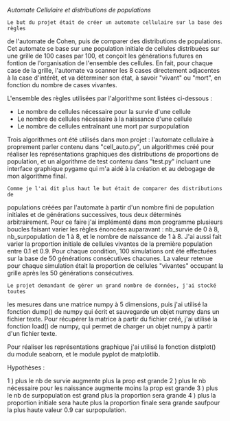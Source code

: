 *Automate Cellulaire et distributions de populations*

    Le but du projet était de créer un automate cellulaire sur la base des règles
de l'automate de Cohen, puis de comparer des distributions de populations.
Cet automate se base sur une population initiale de cellules distribuées sur
une grille de 100 cases par 100, et conçoit les générations futures en fontion
de l'organisation de l'ensemble des cellules.
En fait, pour chaque case de la grille, l'automate va scanner les 8 cases
directement adjacentes à la case d'intérêt, et va déterminer son état, à savoir
"vivant" ou "mort", en fonction du nombre de cases vivantes.

L'ensemble des règles utilisées par l'algorithme sont listées ci-dessous :
- Le nombre de cellules nécessaire pour la survie d'une cellule
- Le nombre de cellules nécessaire à la naissance d'une cellule
- Le nombre de cellules entraînant une mort par surpopulation

Trois algorithmes ont été utilisés dans mon projet : l'automate cellulaire à
proprement parler contenu dans "cell_auto.py", un algorithmes créé pour
réaliser les représentations graphiques des distributions de proportions de
population, et un algorithme de test contenu dans "test.py" incluant une
interface graphique pygame qui m'a aidé à la création et au debogage de mon
algorithme final.

    Comme je l'ai dit plus haut le but était de comparer des distributions de
populations créées par l'automate à partir d'un nombre fini de
population initiales et de générations successives, tous deux déterminés
arbitrairement.
Pour ce faire j'ai implémenté dans mon programme plusieurs boucles faisant
varier les règles énoncées auparavant : nb_survie de 0 à 8, nb_surpopulation de
1 à 8, et le nombre de naissance de 1 à 8. J'ai aussi fait varier la proportion
initiale de cellules vivantes de la première population entre 0.1 et 0.9.
Pour chaque condition, 100 simulations ont été effectuées sur la base de 50
générations consécutives chacunes.
La valeur retenue pour chaque simulation était la proportion de cellules
"vivantes" occupant la grille après les 50 générations consécutives.

    Le projet demandant de gérer un grand nombre de données, j'ai stocké toutes
les mesures dans une matrice numpy à 5 dimensions, puis j'ai utilisé la fonction dump() de numpy qui écrit et sauvegarde un objet numpy dans un fichier texte.
Pour récupérer la matrice à partir du fichier créé, j'ai utilisé la fonction
load() de numpy, qui permet de charger un objet numpy à partir d'un fichier texte.

Pour réaliser les représentations graphique j'ai utilisé la fonction distplot()
du module seaborn, et le module pyplot de matplotlib.


Hypothèses :

1 ) plus le nb de survie augmente plus la prop est grande
2 ) plus le nb nécessaire pour les naissance augmente moins la prop est grande
3 ) plus le nb de surpopulation est grand plus la proportion sera grande
4 ) plus la proportion initiale sera haute plus la proportion finale sera grande saufpour la plus haute valeur 0.9 car surpopulation.
